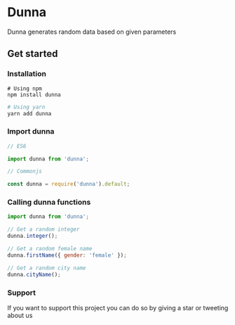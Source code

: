 # Dunna

Dunna generates random data based on given parameters

## Get started

### Installation

```
# Using npm
npm install dunna
```

```sh
# Using yarn
yarn add dunna
```

### Import dunna

```js
// ES6

import dunna from 'dunna';
```

```js
// Commonjs

const dunna = require('dunna').default;
```

### Calling dunna functions

```js
import dunna from 'dunna';

// Get a random integer
dunna.integer();

// Get a random female name
dunna.firstName({ gender: 'female' });

// Get a random city name
dunna.cityName();
```

### Support

If you want to support this project you can do so by giving a star or tweeting about us

